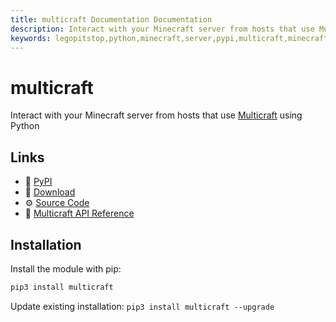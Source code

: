 ```yaml
---
title: multicraft Documentation Documentation
description: Interact with your Minecraft server from hosts that use Multicraft using Python
keywords: legopitstop,python,minecraft,server,pypi,multicraft,minecraftserver,pythonpackage
---
```


# multicraft

Interact with your Minecraft server from hosts that use [Multicraft](https://www.multicraft.org/) using Python

## Links

- :pie: [PyPI](https://pypi.org/project/multicraft)
- :file_folder: [Download](https://github.com/legopitstop/multicraft-py/releases)
- :gear: [Source Code](https://github.com/legopitstop/multicraft-py)
- :book: [Multicraft API Reference](https://www.multicraft.org/site/docs/api)

## Installation

Install the module with pip:

```bat
pip3 install multicraft
```

Update existing installation: `pip3 install multicraft --upgrade`
